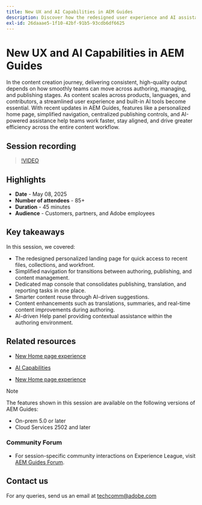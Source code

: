 ```yaml
---
title: New UX and AI Capabilities in AEM Guides
description: Discover how the redesigned user experience and AI assistants in AEM Guides streamline authoring, enhance navigation, and bring real-time intelligence into your content workflows.
exl-id: 26daaae5-1f10-42bf-91b5-93cdb6df6625
---
```

# New UX and AI Capabilities in AEM Guides

In the content creation journey, delivering consistent, high-quality output depends on how smoothly teams can move across authoring, managing, and publishing stages. As content scales across products, languages, and contributors, a streamlined user experience and built-in AI tools become essential. With recent updates in AEM Guides, features like a personalized home page, simplified navigation, centralized publishing controls, and AI-powered assistance help teams work faster, stay aligned, and drive greater efficiency across the entire content workflow.


## Session recording

>[!VIDEO](https://video.tv.adobe.com/v/3458396/?quality=12&learn=on)

## Highlights

- **Date** - May 08, 2025 
- **Number of attendees** - 85+
- **Duration** - 45 minutes
- **Audience** - Customers, partners, and Adobe employees

## Key takeaways

In this session, we covered:
- The redesigned personalized landing page for quick access to recent files, collections, and workfront.
- Simplified navigation for transitions between authoring, publishing, and content management.
- Dedicated map console that consolidates publishing, translation, and reporting tasks in one place.
- Smarter content reuse through AI-driven suggestions.
- Content enhancements such as translations, summaries, and real-time content improvements during authoring.
- AI-driven Help panel providing contextual assistance within the authoring environment.


## Related resources

- [New Home page experience](https://experienceleague.adobe.com/en/docs/experience-manager-guides/using/user-guide/home-page/intro-home-page)

- [AI Capabilities](https://experienceleague.adobe.com/en/docs/experience-manager-guides/using/user-guide/ai-assistant-aem/ai-assistant)

- [New Home page experience](https://experienceleague.adobe.com/en/docs/experience-manager-guides/using/install-guide/cs-ig/web-editor-configs-cs/conf-smart-suggestions)



>[!NOTE]
>
> The features shown in this session are available on the following versions of AEM Guides:
> - On-prem 5.0 or later
> - Cloud Services 2502 and later


### Community Forum

- For session-specific community interactions on Experience League, visit  [AEM Guides Forum](https://experienceleaguecommunities.adobe.com/t5/experience-manager-guides/bd-p/xml-documentation-discussions).


## Contact us

For any queries, send us an email at <techcomm@adobe.com>
